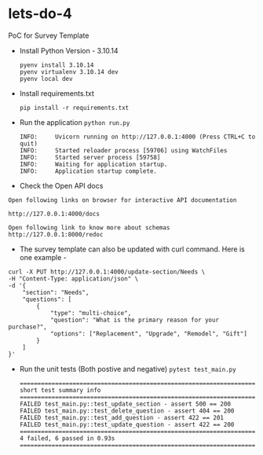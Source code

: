 # lets-do-4
PoC for Survey Template



* Install Python Version - 3.10.14

    ```
    pyenv install 3.10.14
    pyenv virtualenv 3.10.14 dev
    pyenv local dev
    ```
* Install requirements.txt
    ```
    pip install -r requirements.txt
    ```

* Run the application
    `python run.py` 

    ```
    INFO:     Uvicorn running on http://127.0.0.1:4000 (Press CTRL+C to quit)
    INFO:     Started reloader process [59706] using WatchFiles
    INFO:     Started server process [59758]
    INFO:     Waiting for application startup.
    INFO:     Application startup complete.
    ```
* Check the Open API docs

```
Open following links on browser for interactive API documentation 

http://127.0.0.1:4000/docs

Open following link to know more about schemas
http://127.0.0.1:8000/redoc

```

* The survey template can also be updated with curl command. Here is one example -

```
curl -X PUT http://127.0.0.1:4000/update-section/Needs \
-H "Content-Type: application/json" \
-d '{
    "section": "Needs",
    "questions": [
        {
            "type": "multi-choice",
            "question": "What is the primary reason for your purchase?",
            "options": ["Replacement", "Upgrade", "Remodel", "Gift"]
        }
    ]
}'
```

* Run the unit tests (Both postive and negative)
    `pytest test_main.py`

    ```
    ======================================================================= short test summary info ========================================================================
    FAILED test_main.py::test_update_section - assert 500 == 200
    FAILED test_main.py::test_delete_question - assert 404 == 200
    FAILED test_main.py::test_add_question - assert 422 == 201
    FAILED test_main.py::test_update_question - assert 422 == 200
    ===================================================================== 4 failed, 6 passed in 0.93s ======================================================================
    ```
